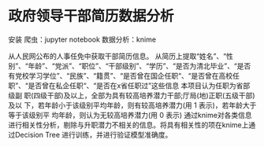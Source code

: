 # 政府领导干部简历数据分析


安装
爬虫：jupyter notebook
数据分析：knime

从人民网公布的人事任免中获取干部简历信息。
从简历上提取“姓名”、“性别”、“年龄”、“党派”、“职位”、“干部级别”、“学历”、“是否为清北毕业”、“是否有党校学习学位”、“民族”、“籍贯”、“是否曾在国企任职“、“是否曾在高校任职”、“是否曾在私企任职“、“是否在x省任职过”这些信息
本项目认为任职为省部级副 职(四级干部)及以上，全部为具有较高培养潜力干部;厅局(地)正职(五级干部)及以 下，若年龄小于该级别平均年龄，则有较高培养潜力(用 1 表示)，若年龄大于等于该级别平 均年龄，则认为无较高培养潜力(用 0 表示)
通过knime对各类信息进行相关性分析，剔除与升职潜力不相关的信息。将具有相关性的项在knime上通过Decision Tree 进行训练，并进行验证模型准确度。

